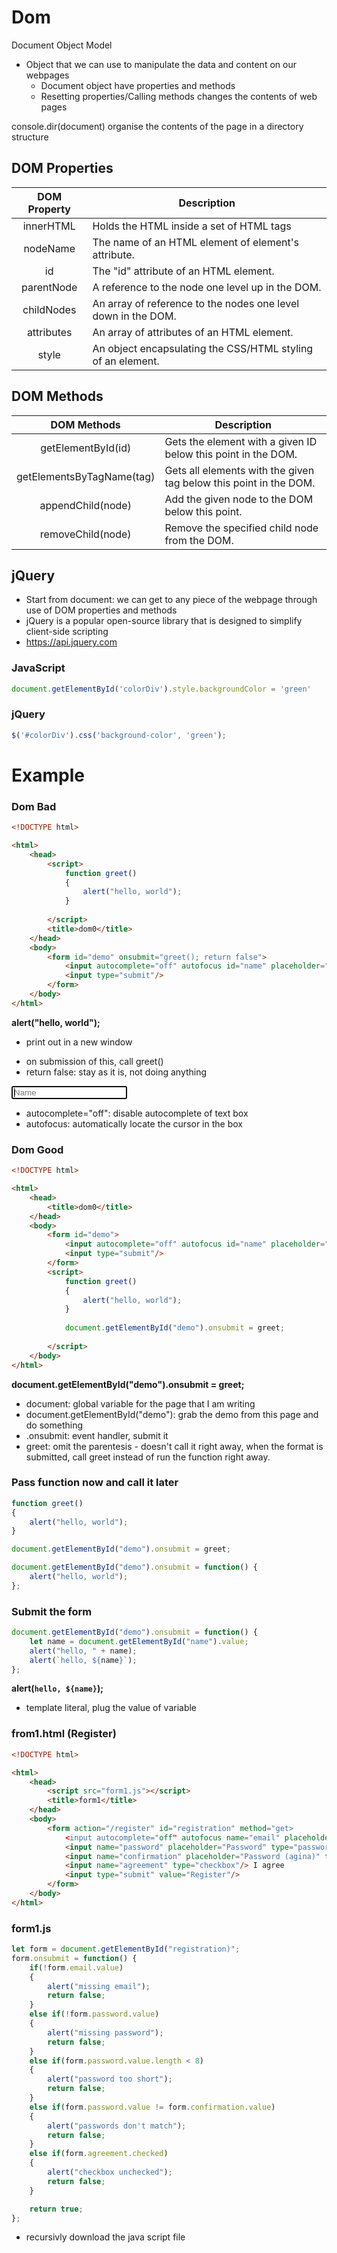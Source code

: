 # Dom
Document Object Model
- Object that we can use to manipulate the data and content on our webpages
  - Document object have properties and methods
  - Resetting properties/Calling methods changes the contents of web pages

console.dir(document)
organise the contents of the page in a directory structure

## DOM Properties

| DOM Property 	| Description                                                   	|
|:------------:	|---------------------------------------------------------------	|
|   innerHTML  	| Holds the HTML inside a set of HTML tags                      	|
|   nodeName   	| The name of an HTML element of element's attribute.           	|
|      id      	| The "id" attribute of an HTML element.                        	|
|  parentNode  	| A reference to the node one level up in the DOM.              	|
|  childNodes  	| An array of reference to the nodes one level down in the DOM. 	|
|  attributes  	| An array of attributes of an HTML element.                    	|
| style        	| An object encapsulating the CSS/HTML styling of an element.   	|

## DOM Methods

|        DOM Methods        	| Description                                                       	|
|:-------------------------:	|-------------------------------------------------------------------	|
|     getElementById(id)    	| Gets the element with a given ID below this point in the DOM.     	|
| getElementsByTagName(tag) 	| Gets all elements with the given tag below this point in the DOM. 	|
|     appendChild(node)     	| Add the given node to the DOM below this point.                   	|
|     removeChild(node)     	| Remove the specified child node from the DOM.                     	|

## jQuery
- Start from document: we can get to any piece of the webpage through use of DOM properties and methods
- jQuery is a popular open-source library that is designed to simplify client-side scripting
- https://api.jquery.com

### JavaScript
```javascript
document.getElementById('colorDiv').style.backgroundColor = 'green'
```
### jQuery
```javascript
$('#colorDiv').css('background-color', 'green');
```

# Example

### Dom Bad
```html
<!DOCTYPE html>

<html>
    <head>
        <script>
            function greet()
            {
                alert("hello, world");
            }
            
        </script>
        <title>dom0</title>
    </head>
    <body>
        <form id="demo" onsubmit="greet(); return false">
            <input autocomplete="off" autofocus id="name" placeholder="Name" type="text"/>
            <input type="submit"/>
        </form>
    </body>
</html>
```
**alert("hello, world");**
- print out in a new window

**<form id="demo" onsubmit="greet(); return false">**
- on submission of this, call greet()
- return false: stay as it is, not doing anything

**<input autocomplete="off" autofocus id="name" placeholder="Name" type="text"/>**
- autocomplete="off": disable autocomplete of text box
- autofocus: automatically locate the cursor in the box

### Dom Good
```html
<!DOCTYPE html>

<html>
    <head>
        <title>dom0</title>
    </head>
    <body>
        <form id="demo">
            <input autocomplete="off" autofocus id="name" placeholder="Name" type="text"/>
            <input type="submit"/>
        </form>
        <script>
            function greet()
            {
                alert("hello, world");
            }
            
            document.getElementById("demo").onsubmit = greet;
        
        </script>
    </body>
</html>
```

**document.getElementById("demo").onsubmit = greet;**
- document: global variable for the page that I am writing
- document.getElementById("demo"): grab the demo from this page and do something
- .onsubmit: event handler, submit it
- greet: omit the parentesis - doesn't call it right away, when the format is submitted, call greet instead of run the function right away.

### Pass function now and call it later
```javascript
function greet()
{
    alert("hello, world");
}

document.getElementById("demo").onsubmit = greet;
```

```javascript
document.getElementById("demo").onsubmit = function() {
    alert("hello, world");
};
```

### Submit the form
```javascript
document.getElementById("demo").onsubmit = function() {
    let name = document.getElementById("name").value;
    alert("hello, " + name);
    alert(`hello, ${name}`);
};
````
**alert(`hello, ${name}`);**
- template literal, plug the value of variable


### from1.html (Register)
```html
<!DOCTYPE html>

<html>
    <head>
        <script src="form1.js"></script>
        <title>form1</title>
    </head>
    <body>
        <form action="/register" id="registration" method="get>
            <input autocomplete="off" autofocus name="email" placeholder="Name" type="text"/>
            <input name="password" placeholder="Password" type="password"/>
            <input name="confirmation" placeholder="Password (agina)" type="password"/>
            <input name="agreement" type="checkbox"/> I agree
            <input type="submit" value="Register"/>
        </form>
    </body>
</html>
```

### form1.js
```javascript
let form = document.getElementById("registration)";
form.onsubmit = function() {
    if(!form.email.value)
    {
        alert("missing email");
        return false;
    }
    else if(!form.password.value)
    {
        alert("missing password");
        return false;
    }
    else if(form.password.value.length < 8)
    {
        alert("password too short");
        return false;
    }
    else if(form.password.value != form.confirmation.value)
    {
        alert("passwords don't match");
        return false;
    }
    else if(form.agreement.checked)
    {
        alert("checkbox unchecked");
        return false;
    }

    return true;
};
````
- recursivly download the java script file
